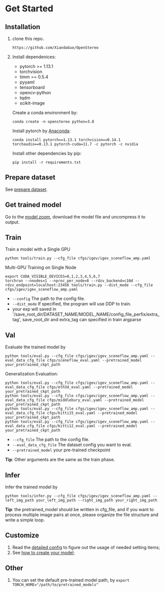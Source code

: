 # Get Started

## Installation

1. clone this repo.
    ```
    https://github.com/XiandaGuo/OpenStereo
    ```
2. Install dependenices:
    - pytorch >= 1.13.1
    - torchvision
    - timm == 0.5.4
    - pyyaml
    - tensorboard
    - opencv-python
    - tqdm
    - scikit-image

   Create a conda environment by:
   ```
   conda create -n openstereo python=3.8 
   ```
   Install pytorch by [Anaconda](https://pytorch.org/get-started/locally/):
   ```
   conda install pytorch==1.13.1 torchvision==0.14.1 torchaudio==0.13.1 pytorch-cuda=11.7 -c pytorch -c nvidia
   ```
   Install other dependencies by pip:
   ```
   pip install -r requirements.txt
   ```

## Prepare dataset

See [prepare dataset](2.prepare_dataset.md).

## Get trained model

Go to the [model zoom](1.model_zoo.md), download the model file and uncompress it to output.

## Train

Train a model with a Single GPU
```
python tools/train.py --cfg_file cfgs/igev/igev_sceneflow_amp.yaml
```
Multi-GPU Training on Single Node
```
export CUDA_VISIBLE_DEVICES=0,1,2,3,4,5,6,7
torchrun --nnodes=1 --nproc_per_node=8 --rdzv_backend=c10d --rdzv_endpoint=localhost:23456 tools/train.py --dist_mode --cfg_file cfgs/igev/igev_sceneflow_amp.yaml
```

- `--config` The path to the config file.
- `--dist_mode` If specified, the program will use DDP to train.
- your exp will saved in '/save_root_dir/DATASET_NAME/MODEL_NAME/config_file_perfix/extra_tag', save_root_dir and extra_tag can specified in train argparse

## Val

Evaluate the trained model by
```
python tools/eval.py --cfg_file cfgs/igev/igev_sceneflow_amp.yaml --eval_data_cfg_file cfgs/sceneflow_eval.yaml --pretrained_model your_pretrained_ckpt_path
```
Generalization Evaluation:
```
python tools/eval.py --cfg_file cfgs/igev/igev_sceneflow_amp.yaml --eval_data_cfg_file cfgs/eth3d_eval.yaml --pretrained_model your_pretrained_ckpt_path
python tools/eval.py --cfg_file cfgs/igev/igev_sceneflow_amp.yaml --eval_data_cfg_file cfgs/middlebury_eval.yaml --pretrained_model your_pretrained_ckpt_path
python tools/eval.py --cfg_file cfgs/igev/igev_sceneflow_amp.yaml --eval_data_cfg_file cfgs/kitti15_eval.yaml --pretrained_model your_pretrained_ckpt_path
python tools/eval.py --cfg_file cfgs/igev/igev_sceneflow_amp.yaml --eval_data_cfg_file cfgs/kitti12_eval.yaml --pretrained_model your_pretrained_ckpt_path
```

- `--cfg_file` The path to the config file.
- `--eval_data_cfg_file` The dataset config you want to eval.
- `--pretrained_model` your pre-trained checkpoint

**Tip**: Other arguments are the same as the train phase.

## Infer

Infer the trained model by
```
python tools/infer.py --cfg_file cfgs/igev/igev_sceneflow_amp.yaml --left_img_path your_left_img_path --right_img_path your_right_img_path
```
**Tip**: the pretrained_model should be written in cfg_file, and if you want to process multiple image pairs at once, please organize the file structure and write a simple loop.


## Customize

1. Read the [detailed config](3.detailed_config.md) to figure out the usage of needed setting items;
2. See [how to create your model](4.how_to_create_your_model.md);

## Other
1. You can set the default pre-trained model path, by `export TORCH_HOME="/path/to/pretrained_models"`
